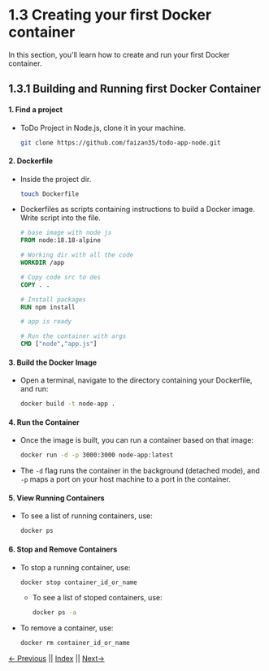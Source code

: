 # 1.3 Creating your first Docker container

In this section, you'll learn how to create and run your first Docker container.

## 1.3.1 Building and Running first Docker Container

#### 1. Find a project

- ToDo Project in Node.js, clone it in your machine.
  ```bash
  git clone https://github.com/faizan35/todo-app-node.git
  ```

#### 2. **Dockerfile**

- Inside the project dir.

  ```bash
  touch Dockerfile
  ```

- Dockerfiles as scripts containing instructions to build a Docker image. Write script into the file.

  ```Dockerfile
  # base image with node js
  FROM node:18.18-alpine

  # Working dir with all the code
  WORKDIR /app

  # Copy code src to des
  COPY . .

  # Install packages
  RUN npm install

  # app is ready

  # Run the container with args
  CMD ["node","app.js"]
  ```

#### 3. Build the Docker Image

- Open a terminal, navigate to the directory containing your Dockerfile, and run:
  ```bash
  docker build -t node-app .
  ```

#### 4. Run the Container

- Once the image is built, you can run a container based on that image:
  ```bash
  docker run -d -p 3000:3000 node-app:latest
  ```
- The `-d` flag runs the container in the background (detached mode), and `-p` maps a port on your host machine to a port in the container.

#### 5. View Running Containers

- To see a list of running containers, use:
  ```bash
  docker ps
  ```

#### 6. Stop and Remove Containers

- To stop a running container, use:
  ```bash
  docker stop container_id_or_name
  ```
  - To see a list of stoped containers, use:
    ```bash
    docker ps -a
    ```
- To remove a container, use:

  ```bash
  docker rm container_id_or_name
  ```

[← Previous](./1.2_Installing_Docker_on_your_local_machine.md) || [Index](../README.md) || [Next→](../Module-2/2.1_Docker_Images.md)
